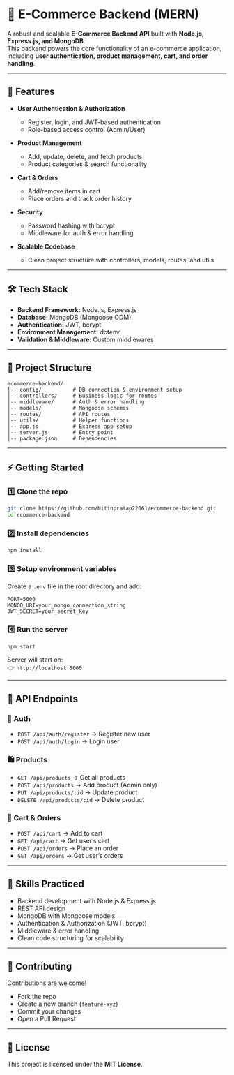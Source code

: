 # 🛒 E-Commerce Backend (MERN)

A robust and scalable **E-Commerce Backend API** built with **Node.js, Express.js, and MongoDB**.  
This backend powers the core functionality of an e-commerce application, including **user authentication, product management, cart, and order handling**.  

---

## 🚀 Features

- **User Authentication & Authorization**  
  - Register, login, and JWT-based authentication  
  - Role-based access control (Admin/User)  

- **Product Management**  
  - Add, update, delete, and fetch products  
  - Product categories & search functionality  

- **Cart & Orders**  
  - Add/remove items in cart  
  - Place orders and track order history  

- **Security**  
  - Password hashing with bcrypt  
  - Middleware for auth & error handling  

- **Scalable Codebase**  
  - Clean project structure with controllers, models, routes, and utils  

---

## 🛠 Tech Stack

- **Backend Framework:** Node.js, Express.js  
- **Database:** MongoDB (Mongoose ODM)  
- **Authentication:** JWT, bcrypt  
- **Environment Management:** dotenv  
- **Validation & Middleware:** Custom middlewares  

---

## 📂 Project Structure

```
ecommerce-backend/
│-- config/          # DB connection & environment setup
│-- controllers/     # Business logic for routes
│-- middleware/      # Auth & error handling
│-- models/          # Mongoose schemas
│-- routes/          # API routes
│-- utils/           # Helper functions
│-- app.js           # Express app setup
│-- server.js        # Entry point
│-- package.json     # Dependencies
```

---

## ⚡ Getting Started

### 1️⃣ Clone the repo
```bash
git clone https://github.com/Nitinpratap22061/ecommerce-backend.git
cd ecommerce-backend
```

### 2️⃣ Install dependencies
```bash
npm install
```

### 3️⃣ Setup environment variables  
Create a `.env` file in the root directory and add:
```
PORT=5000
MONGO_URI=your_mongo_connection_string
JWT_SECRET=your_secret_key
```

### 4️⃣ Run the server
```bash
npm start
```

Server will start on:  
👉 `http://localhost:5000`

---

## 📡 API Endpoints

### 🔑 Auth
- `POST /api/auth/register` → Register new user  
- `POST /api/auth/login` → Login user  

### 🛍 Products
- `GET /api/products` → Get all products  
- `POST /api/products` → Add product (Admin only)  
- `PUT /api/products/:id` → Update product  
- `DELETE /api/products/:id` → Delete product  

### 🛒 Cart & Orders
- `POST /api/cart` → Add to cart  
- `GET /api/cart` → Get user’s cart  
- `POST /api/orders` → Place an order  
- `GET /api/orders` → Get user’s orders  

---

## 📖 Skills Practiced

- Backend development with Node.js & Express.js  
- REST API design  
- MongoDB with Mongoose models  
- Authentication & Authorization (JWT, bcrypt)  
- Middleware & error handling  
- Clean code structuring for scalability  

---

## 🤝 Contributing

Contributions are welcome!  
- Fork the repo  
- Create a new branch (`feature-xyz`)  
- Commit your changes  
- Open a Pull Request  

---

## 📜 License

This project is licensed under the **MIT License**.  
